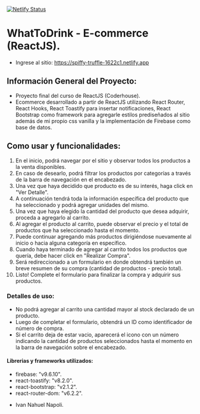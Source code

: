 [![Netlify Status](https://api.netlify.com/api/v1/badges/90b8d017-cf13-4464-a356-98a107cf7e1e/deploy-status)](https://app.netlify.com/sites/spiffy-truffle-1622c1/deploys)

# WhatToDrink - E-commerce (ReactJS).

- Ingrese al sitio: https://spiffy-truffle-1622c1.netlify.app

## Información General del Proyecto:
- Proyecto final del curso de ReactJS (Coderhouse). 
- Ecommerce desarrollado a partir de ReactJS utilizando React Router, React Hooks, React Toastify para insertar notificaciones, React Bootstrap como framework para agregarle estilos prediseñados al sitio además de mi propio css vanilla y la implementación de Firebase como base de datos.

## Como usar y funcionalidades:
1.  En el inicio, podrá navegar por el sitio y observar todos los productos a la venta disponibles.
2.  En caso de desearlo, podrá filtrar los productos por categorías a través de la barra de navegación en el encabezado.
3.  Una vez que haya decidido que producto es de su interés, haga click en "Ver Detalle".
4.  A continuación tendrá toda la información específica del producto que ha seleccionado y podrá agregar unidades del mismo.
5.  Una vez que haya elegido la cantidad del producto que desea adquirir, proceda a agregarlo al carrito.
6.  Al agregar el producto al carrito, puede observar el precio y el total de productos que ha seleccionado hasta el momento.
7.  Puede continuar agregando más productos dirigiéndose nuevamente al inicio o hacia alguna categoría en específico.
8.  Cuando haya terminado de agregar al carrito todos los productos que quería, debe hacer click en "Realizar Compra".
9.  Será redireccionado a un formulario en donde obtendrá también un breve resumen de su compra (cantidad de productos - precio total).
10.  Listo! Complete el formulario para finalizar la compra y adquirir sus productos.

### Detalles de uso:
- No podrá agregar al carrito una cantidad mayor al stock declarado de un producto.
- Luego de completar el formulario, obtendrá un ID como identificador de número de compra.
- Si el carrito deja de estar vacio, aparecerá el icono con un número indicando la cantidad de productos seleccionados hasta el momento en la barra de navegación sobre el encabezado.

#### Librerias y frameworks utilizados:
- firebase: "v9.6.10".
- react-toastify: "v8.2.0".
- react-bootstrap: "v2.1.2".
- react-router-dom: "v6.2.2".




* Ivan Nahuel Napoli.
